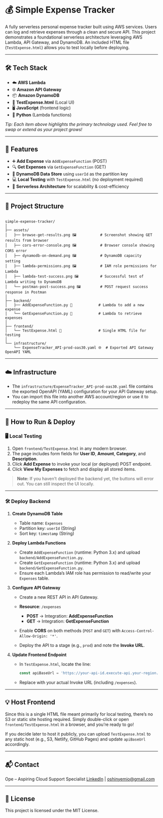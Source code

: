 # 💰 Simple Expense Tracker

A fully serverless personal expense tracker built using AWS services. Users can log and retrieve expenses through a clean and secure API. This project demonstrates a foundational serverless architecture leveraging AWS Lambda, API Gateway, and DynamoDB. An included HTML file (`TestExpense.html`) allows you to test locally before deploying.

---

## 🛠 Tech Stack

- ☁️ **AWS Lambda**  
- 🌐 **Amazon API Gateway**  
- 📦 **Amazon DynamoDB**  
- 📝 **TestExpense.html** (Local UI)  
- 🖥️ **JavaScript** (frontend logic)  
- 🐍 **Python** (Lambda functions)  

*Tip: Each item above highlights the primary technology used. Feel free to swap or extend as your project grows!*  

---

## 🚀 Features

- ➕ **Add Expense** via `AddExpenseFunction` (POST)  
- 🔍 **Get Expenses** via `GetExpenseFunction` (GET)  
- 📂 **DynamoDB Data Store** using `userId` as the partition key  
- 💻 **Local Testing** with `TestExpense.html` (no deployment required)  
- 🔧 **Serverless Architecture** for scalability & cost-efficiency  

---

## 📂 Project Structure

```

simple-expense-tracker/
│
├── assets/
│   ├── browse-get-results.png 🖼️           # Screenshot showing GET results from browser
│   ├── cors-error-console.png 🖼️           # Browser console showing CORS error
│   ├── dynamodb-on-demand.png 🖼️           # DynamoDB capacity setting
│   ├── lambda-permissions.png 🖼️           # IAM role permissions for Lambda
│   ├── lambda-test-success.png 🖼️          # Successful test of Lambda writing to DynamoDB
│   └── postman-post-success.png 🖼️         # POST request success response in Postman
│
├── backend/
│   ├── AddExpenseFunction.py 🐍            # Lambda to add a new expense
│   └── GetExpenseFunction.py 🐍            # Lambda to retrieve expenses
│
├── frontend/
│   └── TestExpense.html 📝                 # Single HTML file for testing
│
└── infrastructure/
    └── ExpenseTracker_API-prod-oas30.yaml 🌐  # Exported API Gateway OpenAPI YAML

````

---

## ☁️ Infrastructure

- The `infrastructure/ExpenseTracker_API-prod-oas30.yaml` file contains the exported OpenAPI (YAML) configuration for your API Gateway setup.  
- You can import this file into another AWS account/region or use it to redeploy the same API configuration.  

---

## 🚀 How to Run & Deploy

### 🖥️ Local Testing

1. Open `frontend/TestExpense.html` in any modern browser.
2. The page includes form fields for **User ID**, **Amount**, **Category**, and **Description**.
3. Click **Add Expense** to invoke your local (or deployed) POST endpoint.
4. Click **View My Expenses** to fetch and display all stored items.

> **Note:** If you haven’t deployed the backend yet, the buttons will error out. You can still inspect the UI locally.

---

### 🛠️ Deploy Backend

1. **Create DynamoDB Table**

   * Table name: `Expenses`
   * Partition key: `userId` (String)
   * Sort key: `timestamp` (String)

2. **Deploy Lambda Functions**

   * Create `AddExpenseFunction` (runtime: Python 3.x) and upload `backend/AddExpenseFunction.py`.
   * Create `GetExpenseFunction` (runtime: Python 3.x) and upload `backend/GetExpenseFunction.py`.
   * Ensure each Lambda’s IAM role has permission to read/write your `Expenses` table.

3. **Configure API Gateway**

   * Create a new REST API in API Gateway.
   * **Resource**: `/expenses`

     * **POST** → Integration: **AddExpenseFunction**
     * **GET**  → Integration: **GetExpenseFunction**
   * Enable **CORS** on both methods (`POST` and `GET`) with `Access-Control-Allow-Origin: '*'`.
   * Deploy the API to a stage (e.g., `prod`) and note the **Invoke URL**.

4. **Update Frontend Endpoint**

   * In `TestExpense.html`, locate the line:

     ```js
     const apiBaseUrl = 'https://your-api-id.execute-api.your-region.amazonaws.com/prod/expenses';
     ```
   * Replace with your actual Invoke URL (including `/expenses`).

---

## 💡 Host Frontend

Since this is a single HTML file meant primarily for local testing, there’s no S3 or static site hosting required. Simply double-click or open `frontend/TestExpense.html` in a browser, and you’re ready to go!

If you decide later to host it publicly, you can upload `TestExpense.html` to any static host (e.g., S3, Netlify, GitHub Pages) and update `apiBaseUrl` accordingly.

---

## 📬 Contact

Ope – Aspiring Cloud Support Specialist
[LinkedIn](https://linkedin.com/in/oshinyemio) | [oshinyemio@gmail.com](mailto:oshinyemio@gmail.com)

---

## 📜 License

This project is licensed under the MIT License.

```
```
